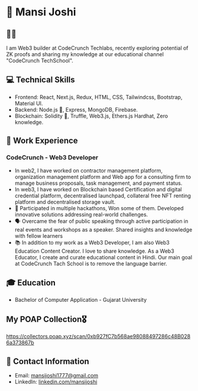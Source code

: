 # 👋 Mansi Joshi

## 👨‍💻 
I am Web3 builder at CodeCrunch Techlabs, recently exploring potential of ZK proofs and sharing my knowledge at our educational channel "CodeCrunch TechSchool".

## 💻 Technical Skills
- Frontend: React, Next.js, Redux, HTML, CSS, Tailwindcss, Bootstrap, Material UI.
- Backend: Node.js 🚀, Express, MongoDB, Firebase. 
- Blockchain: Solidity 📜, Truffle, Web3.js, Ethers.js Hardhat, Zero knowledge.

## 🏢 Work Experience

### CodeCrunch - Web3 Developer
- In web2, I have worked on contractor management platform, organization management platform and Web app for a consulting firm to manage business proposals, task management, and payment status.
- In web3, I have worked on Blockchain based Certification and digital credential platform, decentralised launchpad, collateral free NFT renting platform and decentralised storage vault. 
- 🥇 Participated in multiple hackathons, Won some of them. Developed innovative solutions addressing real-world challenges.
- 🗣️ Overcame the fear of public speaking through active participation in real events and workshops as a speaker. Shared insights and knowledge with fellow learners
- 📚 In addition to my work as a Web3 Developer, I am also Web3 Education Content Creator. I love to share knowledge. As a Web3 Educator, I create and curate educational content in Hindi. Our main goal at CodeCrunch Tach School is to remove the language barrier. 


## 🎓 Education
-  Bachelor of Computer Application - Gujarat University

## My POAP Collection🎖️
https://collectors.poap.xyz/scan/0xb927fC7b568ae98088497286c48B0286a373867b

## 📧 Contact Information
- Email: mansijoshi1777@gmail.com
- LinkedIn: [linkedin.com/mansijoshi](https://www.linkedin.com/in/mansi-joshi-657521187/)
